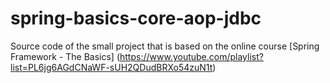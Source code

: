 # spring-basics-core-aop-jdbc

Source code of the small project that is based on the online course [Spring Framework - The Basics]
(https://www.youtube.com/playlist?list=PL6jg6AGdCNaWF-sUH2QDudBRXo54zuN1t)


